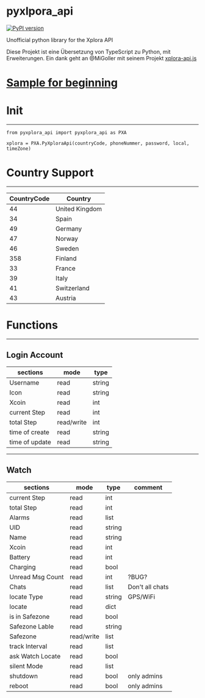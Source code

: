 # pyxlpora_api

[![PyPI version](https://badge.fury.io/py/pyxplora-api.svg)](https://badge.fury.io/py/pyxplora-api)

Unofficial python library for the Xplora API

Diese Projekt ist eine Übersetzung von TypeScript zu Python, mit Erweiterungen.
Ein dank geht an @MiGoller mit seinem Projekt [xplora-api.js](https://github.com/MiGoller/xplora-api.js)


# [Sample for beginning](https://github.com/Ludy87/pyxplora_api/tree/main/sample)

# Init
---
```
from pyxplora_api import pyxplora_api as PXA

xplora = PXA.PyXploraApi(countryCode, phoneNummer, password, local, timeZone)
```

# Country Support
---

| CountryCode | Country |
|-------------|---------|
| 44 | United Kingdom |
| 34 | Spain |
| 49 | Germany |
| 47 | Norway |
| 46 | Sweden |
| 358 | Finland |
| 33 | France |
| 39 | Italy |
| 41 | Switzerland |
| 43 | Austria |

# Functions
---

## Login Account

| sections | mode | type |
|----------|------|------|
| Username          | read | string |
| Icon              | read | string |
| Xcoin             | read | int |
| current Step      | read | int |
| total Step        | read/write | int |
| time of create    | read | string |
| time of update    | read | string |

---
## Watch

| sections | mode | type | comment |
|----------|------|------|---------|
| current Step      | read | int |
| total Step        | read | int |
| Alarms            | read | list |
| UID               | read | string |
| Name              | read | string |
| Xcoin             | read | int |
| Battery           | read | int |
| Charging          | read | bool |
| Unread Msg Count  | read | int | ?BUG? |
| Chats             | read | list | Don't all chats |
| locate Type       | read | string | GPS/WiFi |
| locate            | read | dict |
| is in Safezone    | read | bool |
| Safezone Lable    | read | string |
| Safezone          | read/write | list |
| track Interval    | read | list |
| ask Watch Locate  | read | bool |
| silent Mode       | read | list |
| shutdown          | read | bool | only admins |
| reboot            | read | bool | only admins |